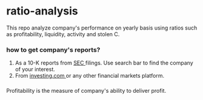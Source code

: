 # ratio-analysis

This repo analyze company's performance on yearly basis using ratios such as profitability, liquidity, activity and stolen C. 

### how to get company's reports?

1. As a 10-K reports from <a href = "https://www.sec.gov/edgar/searchedgar/companysearch"> SEC </a> filings. Use search bar to find the company of your interest.
2. From <a href = "https://www.investing.com/equities"> investing.com </a> or any other financial markets platform.

###

Profitability is the measure of company's ability to deliver profit.
